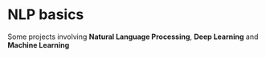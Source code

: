 # NLP basics

Some projects involving **Natural Language Processing**, **Deep Learning** and **Machine Learning**

